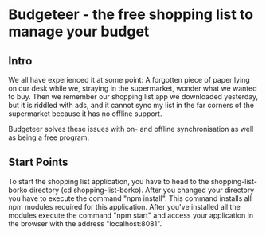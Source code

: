 # Budgeteer - the free shopping list to manage your budget

## Intro

We all have experienced it at some point: A forgotten piece of paper lying on our desk while we, straying in the supermarket, wonder what we wanted to buy. 
Then we remember our shopping list app we downloaded yesterday, but it is riddled with ads, and it cannot sync my list in the far corners of the supermarket 
because it has no offline support.

Budgeteer solves these issues with on- and offline synchronisation as well as being a free program.

## Start Points

To start the shopping list application, you have to head to the shopping-list-borko directory (cd shopping-list-borko). After you changed your directory you have 
to execute the command "npm install". This command installs all npm modules required for this application. After you've installed all the modules execute the command "npm start"
and access your application in the browser with the address "localhost:8081".


